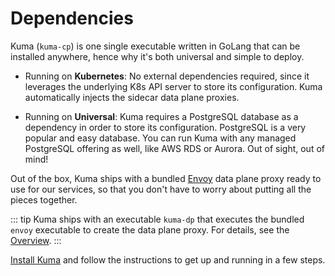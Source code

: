 # Dependencies

Kuma (`kuma-cp`) is one single executable written in GoLang that can be installed anywhere, hence why it's both universal and simple to deploy. 

* Running on **Kubernetes**: No external dependencies required, since it leverages the underlying K8s API server to store its configuration. Kuma automatically injects the sidecar data plane proxies.

* Running on **Universal**: Kuma requires a PostgreSQL database as a dependency in order to store its configuration. PostgreSQL is a very popular and easy database. You can run Kuma with any managed PostgreSQL offering as well, like AWS RDS or Aurora. Out of sight, out of mind!

Out of the box, Kuma ships with a bundled [Envoy](https://www.envoyproxy.io/) data plane proxy ready to use for our services, so that you don't have to worry about putting all the pieces together.

::: tip
Kuma ships with an executable `kuma-dp` that executes the bundled `envoy` executable to create the data plane proxy. For details, see the [Overview](../overview).
:::

[Install Kuma](/install/) and follow the instructions to get up and running in a few steps.